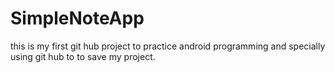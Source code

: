 # SimpleNoteApp
this is my first git hub project to practice android programming and specially using git hub to to save my project.   
